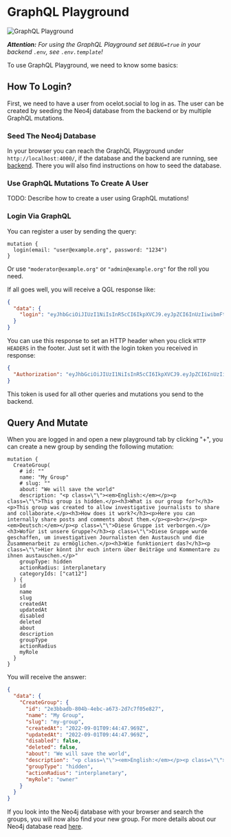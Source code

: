 # GraphQL Playground

![GraphQL Playground](../../../.gitbook/assets/graphql-playground%20%281%29.png)

***Attention:** For using the GraphQL Playground set `DEBUG=true` in your backend `.env`, see `.env.template`!*

To use GraphQL Playground, we need to know some basics:

## How To Login?

First, we need to have a user from ocelot.social to log in as.
The user can be created by seeding the Neo4j database from the backend or by multiple GraphQL mutations.

### Seed The Neo4j Database

In your browser you can reach the GraphQL Playground under `http://localhost:4000/`, if the database and the backend are running, see [backend](../../README.md).
There you will also find instructions on how to seed the database.

### Use GraphQL Mutations To Create A User

TODO: Describe how to create a user using GraphQL mutations!

### Login Via GraphQL

You can register a user by sending the query:

```gql
mutation {
  login(email: "user@example.org", password: "1234")
}
```

Or use `"moderator@example.org"` or `"admin@example.org"` for the roll you need.

If all goes well, you will receive a QGL response like:

```json
{
  "data": {
    "login": "eyJhbGciOiJIUzI1NiIsInR5cCI6IkpXVCJ9.eyJpZCI6InUzIiwibmFtZSI6Ikplbm55IFJvc3RvY2siLCJzbHVnIjoiamVubnktcm9zdG9jayIsImlhdCI6MTY2MjAyMzMwNSwiZXhwIjoxNzI1MTM4NTA1LCJhdWQiOiJodHRwOi8vbG9jYWxob3N0OjMwMDAiLCJpc3MiOiJodHRwOi8vbG9jYWxob3N0OjQwMDAiLCJzdWIiOiJ1MyJ9.atBS-SOeS784HPeFl_5s8sRWehEAU1BkgcOZFD8d4bU"
  }
}
```

You can use this response to set an HTTP header when you click `HTTP HEADERS` in the footer.
Just set it with the login token you received in response:

```json
{
  "Authorization": "eyJhbGciOiJIUzI1NiIsInR5cCI6IkpXVCJ9.eyJpZCI6InUzIiwibmFtZSI6Ikplbm55IFJvc3RvY2siLCJzbHVnIjoiamVubnktcm9zdG9jayIsImlhdCI6MTY2MjAyMzMwNSwiZXhwIjoxNzI1MTM4NTA1LCJhdWQiOiJodHRwOi8vbG9jYWxob3N0OjMwMDAiLCJpc3MiOiJodHRwOi8vbG9jYWxob3N0OjQwMDAiLCJzdWIiOiJ1MyJ9.atBS-SOeS784HPeFl_5s8sRWehEAU1BkgcOZFD8d4bU"
}
```

This token is used for all other queries and mutations you send to the backend.

## Query And Mutate

When you are logged in and open a new playground tab by clicking "+", you can create a new group by sending the following mutation:

```gql
mutation {
  CreateGroup(
    # id: ""
    name: "My Group"
    # slug: ""
    about: "We will save the world"
    description: "<p class=\"\"><em>English:</em></p><p class=\"\">This group is hidden.</p><h3>What is our group for?</h3><p>This group was created to allow investigative journalists to share and collaborate.</p><h3>How does it work?</h3><p>Here you can internally share posts and comments about them.</p><p><br></p><p><em>Deutsch:</em></p><p class=\"\">Diese Gruppe ist verborgen.</p><h3>Wofür ist unsere Gruppe?</h3><p class=\"\">Diese Gruppe wurde geschaffen, um investigativen Journalisten den Austausch und die Zusammenarbeit zu ermöglichen.</p><h3>Wie funktioniert das?</h3><p class=\"\">Hier könnt ihr euch intern über Beiträge und Kommentare zu ihnen austauschen.</p>"
    groupType: hidden
    actionRadius: interplanetary
    categoryIds: ["cat12"]
  ) {
    id
    name
    slug
    createdAt
    updatedAt
    disabled
    deleted
    about
    description
    groupType
    actionRadius
    myRole
  }
}
```

You will receive the answer:

```json
{
  "data": {
    "CreateGroup": {
      "id": "2e3bbadb-804b-4ebc-a673-2d7c7f05e827",
      "name": "My Group",
      "slug": "my-group",
      "createdAt": "2022-09-01T09:44:47.969Z",
      "updatedAt": "2022-09-01T09:44:47.969Z",
      "disabled": false,
      "deleted": false,
      "about": "We will save the world",
      "description": "<p class=\"\"><em>English:</em></p><p class=\"\">This group is hidden.</p><h3>What is our group for?</h3><p>This group was created to allow investigative journalists to share and collaborate.</p><h3>How does it work?</h3><p>Here you can internally share posts and comments about them.</p><p><br></p><p><em>Deutsch:</em></p><p class=\"\">Diese Gruppe ist verborgen.</p><h3>Wofür ist unsere Gruppe?</h3><p class=\"\">Diese Gruppe wurde geschaffen, um investigativen Journalisten den Austausch und die Zusammenarbeit zu ermöglichen.</p><h3>Wie funktioniert das?</h3><p class=\"\">Hier könnt ihr euch intern über Beiträge und Kommentare zu ihnen austauschen.</p>",
      "groupType": "hidden",
      "actionRadius": "interplanetary",
      "myRole": "owner"
    }
  }
}
```

If you look into the Neo4j database with your browser and search the groups, you will now also find your new group.
For more details about our Neo4j database read [here](../../@db/neo4j/README.md).

